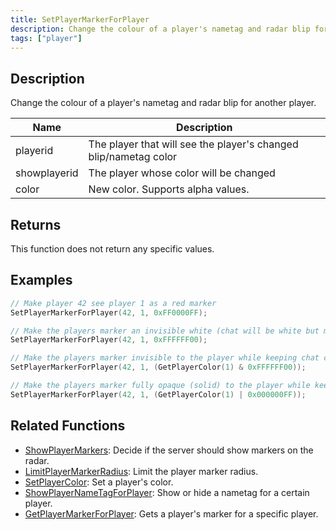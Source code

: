 ```yaml
---
title: SetPlayerMarkerForPlayer
description: Change the colour of a player's nametag and radar blip for another player.
tags: ["player"]
---
```


## Description

Change the colour of a player's nametag and radar blip for another player.

| Name         | Description                                                      |
| ------------ | ---------------------------------------------------------------- |
| playerid     | The player that will see the player's changed blip/nametag color |
| showplayerid | The player whose color will be changed                           |
| color        | New color. Supports alpha values.                                |

## Returns

This function does not return any specific values.

## Examples

```c
// Make player 42 see player 1 as a red marker
SetPlayerMarkerForPlayer(42, 1, 0xFF0000FF);

// Make the players marker an invisible white (chat will be white but marker will be gone).
SetPlayerMarkerForPlayer(42, 1, 0xFFFFFF00);

// Make the players marker invisible to the player while keeping chat colour the same. Will only work correctly if SetPlayerColor has been used:
SetPlayerMarkerForPlayer(42, 1, (GetPlayerColor(1) & 0xFFFFFF00));

// Make the players marker fully opaque (solid) to the player while keeping chat colour the same. Will only work correctly if SetPlayerColor has been used:
SetPlayerMarkerForPlayer(42, 1, (GetPlayerColor(1) | 0x000000FF));
```

## Related Functions

- [ShowPlayerMarkers](ShowPlayerMarkers): Decide if the server should show markers on the radar.
- [LimitPlayerMarkerRadius](LimitPlayerMarkerRadius): Limit the player marker radius.
- [SetPlayerColor](SetPlayerColor): Set a player's color.
- [ShowPlayerNameTagForPlayer](ShowPlayerNameTagForPlayer): Show or hide a nametag for a certain player.
- [GetPlayerMarkerForPlayer](GetPlayerMarkerForPlayer): Gets a player's marker for a specific player.
